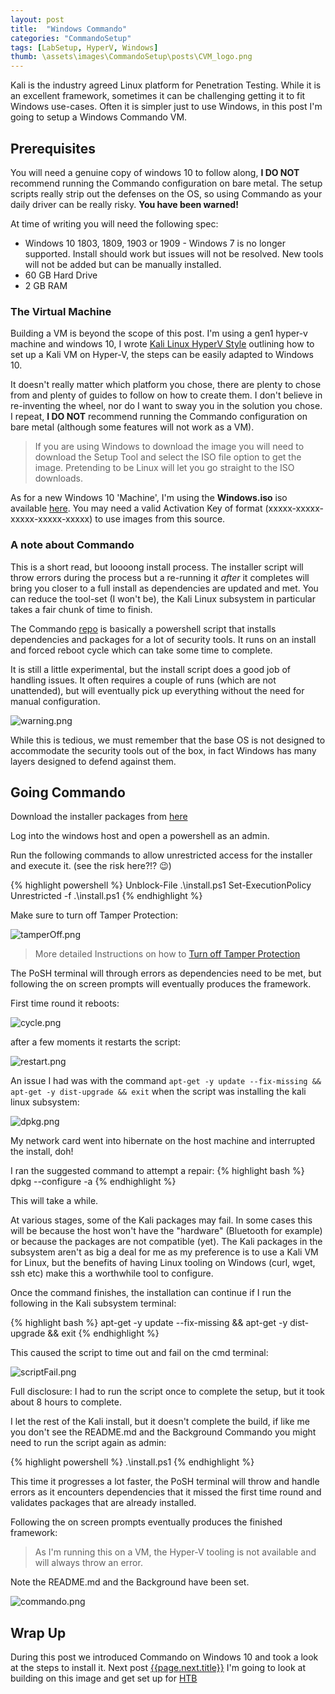 ```yaml
---
layout: post
title:  "Windows Commando"
categories: "CommandoSetup"
tags: [LabSetup, HyperV, Windows]
thumb: \assets\images\CommandoSetup\posts\CVM_logo.png
---
```



Kali is the industry agreed Linux platform for Penetration Testing. While it is an excellent framework, sometimes it can be challenging getting it to fit Windows use-cases. Often it is simpler just to use Windows, in this post I'm going to setup a Windows Commando VM.

## Prerequisites

You will need a genuine copy of windows 10 to follow along, __I DO NOT__ recommend running the Commando configuration on bare metal. The setup scripts really strip out the defenses on the OS, so using Commando as your daily driver can be really risky. __You have been warned!__

At time of writing you will need the following spec:

* Windows 10 1803, 1809, 1903 or 1909 - Windows 7 is no longer supported. Install should work but issues will not be resolved. New tools will not be added but can be manually installed.
* 60 GB Hard Drive
* 2 GB RAM

### The Virtual Machine

Building a VM is beyond the scope of this post. I'm using a gen1 hyper-v machine and windows 10, I wrote [Kali Linux HyperV Style](/kalisetup/Kali-Linux-HyperV-Style.html) outlining how to set up a Kali VM on Hyper-V, the steps can be easily adapted to Windows 10. 

It doesn't really matter which platform you chose, there are plenty to chose from and plenty of guides to follow on how to create them. I don't believe in re-inventing the wheel, nor do I want to sway you in the solution you chose. I repeat, __I DO NOT__ recommend running the Commando configuration on bare metal (although some features will not work as a VM).  

> If you are using Windows to download the image you will need to download the Setup Tool and select the ISO file option to get the image. Pretending to be Linux will let you go straight to the ISO downloads.

As for a new Windows 10 'Machine', I'm using the __Windows.iso__ iso available [here](https://www.microsoft.com/en-gb/software-download/windows10). You may need a valid Activation Key of format (xxxxx-xxxxx-xxxxx-xxxxx-xxxxx) to use images from this source.


### A note about Commando

This is a short read, but loooong install process. The installer script will throw errors during the process but a re-running it _after_ it completes will bring you closer to a full install as dependencies are updated and met. You can reduce the tool-set (I won't be), the Kali Linux subsystem in particular takes a fair chunk of time to finish.

The Commando [repo](https://github.com/fireeye/commando-vm) is basically a powershell script that installs dependencies and packages for a lot of security tools. It runs on an install and forced reboot cycle which can take some time to complete. 

It is still a little experimental, but the install script does a good job of handling issues. It often requires a couple of runs (which are not unattended), but will eventually pick up everything without the need for manual configuration.


![warning.png](\assets\images\CommandoSetup\posts\warning.png)

While this is tedious, we must remember that the base OS is not designed to accommodate the security tools out of the box, in fact Windows has many layers designed to defend against them.

## Going Commando

Download the installer packages from [here](https://github.com/fireeye/commando-vm)

Log into the windows host and open a powershell as an admin.

Run the following commands to allow unrestricted access for the installer and execute it. (see the risk here?!? &#128521;)

{% highlight powershell %}
Unblock-File .\install.ps1
Set-ExecutionPolicy Unrestricted -f
.\install.ps1
{% endhighlight %}


Make sure to turn off Tamper Protection:


![tamperOff.png](\assets\images\CommandoSetup\posts\tamperOff.png)

> More detailed Instructions on how to [Turn off Tamper Protection](https://www.tenforums.com/tutorials/123792-turn-off-tamper-protection-windows-defender-antivirus.html)

The PoSH terminal will through errors as dependencies need to be met, but following the on screen prompts will eventually produces the framework.

First time round it reboots:

![cycle.png](\assets\images\CommandoSetup\posts\cycle.png)

after a few moments it restarts the script:

![restart.png](\assets\images\CommandoSetup\posts\restart.png)

An issue I had was with the command `apt-get -y update --fix-missing && apt-get -y dist-upgrade && exit` when the script was installing the kali linux subsystem:

![dpkg.png](\assets\images\CommandoSetup\posts\dpkg.png)

My network card went into hibernate on the host machine and interrupted the install, doh!

I ran the suggested command to attempt a repair:
{% highlight bash %}
dpkg --configure -a 
{% endhighlight %}

This will take a while.

At various stages, some of the Kali packages may fail. In some cases this will be because the host won't have the "hardware" (Bluetooth for example) or because the packages are not compatible (yet). The Kali packages in the subsystem aren't as big a deal for me as my preference is to use a Kali VM for Linux, but the benefits of having Linux tooling on Windows (curl, wget, ssh etc) make this a worthwhile tool to configure.

Once the command finishes, the installation can continue if I run the following in the Kali subsystem terminal:

{% highlight bash %}
apt-get -y update --fix-missing && apt-get -y dist-upgrade && exit
{% endhighlight %}

This caused the script to time out and fail on the cmd terminal:

![scriptFail.png](\assets\images\CommandoSetup\posts\scriptFail.png)


Full disclosure: I had to run the script once to complete the setup, but it took about 8 hours to complete.

I let the rest of the Kali install, but it doesn't complete the build, if like me you don't see the README.md and the Background Commando you might need to run the script again as admin: 

{% highlight powershell %}
.\install.ps1
{% endhighlight %}

This time it progresses a lot faster, the PoSH terminal will throw and handle errors as it encounters dependencies that it missed the first time round and validates packages that are already installed. 

Following the on screen prompts eventually produces the finished framework:

> As I'm running this on a VM, the Hyper-V tooling is not available and will always throw an error.

Note the README.md and the Background have been set.


![commando.png](\assets\images\CommandoSetup\posts\commandoDesktop.png)



## Wrap Up

During this post we introduced Commando on Windows 10 and took a look at the steps to install it. Next post [{{page.next.title}}]({{page.next.url}}) I'm going to look at building on this image and get set up for [HTB](https://www.hackthebox.eu/home)